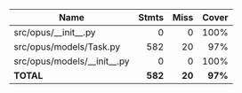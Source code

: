 | Name                            |    Stmts |     Miss |   Cover |
|-------------------------------- | -------: | -------: | ------: |
| src/opus/\_\_init\_\_.py        |        0 |        0 |    100% |
| src/opus/models/Task.py         |      582 |       20 |     97% |
| src/opus/models/\_\_init\_\_.py |        0 |        0 |    100% |
|                       **TOTAL** |  **582** |   **20** | **97%** |
